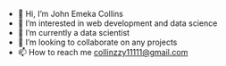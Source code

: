 - 👋 Hi, I’m John Emeka Collins 
- 👀 I’m interested in web development and data science 
- 🌱 I’m currently a data scientist
- 💞️ I’m looking to collaborate on any projects 
- 📫 How to reach me collinzzy11111@gmail.com

<!---
collinzzy/collinzzy is a ✨ special ✨ repository because its `README.md` (this file) appears on your GitHub profile.
You can click the Preview link to take a look at your changes.
--->
